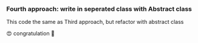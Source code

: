 ### Fourth approach: write in seperated class with Abstract class

This code the same as Third approach, but refactor with abstract class

:heart_eyes: congratulation :tada:
